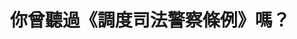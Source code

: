 ---
layout: post
title: "你曾聽過《調度司法警察條例》嗎？"
tags:
id: 9
thumbnail: "/images/post/9/1HYM4JMGTqHz5oq0gtOruwITHGUPUJuiV.jpg"
description: "開放政府第9次協作會議 「 廢除《調度司法警察條例》，尊重警察工作之專業，共同營造我國精緻司法的願景」"
color: "Red"
publish: "true"
departments:
  - "法務部"
cover:
  link: ""
introduction:
  content: "《調度司法警察條例》於1945年3月15日制定，沿用至今，實務上發生部分檢察官濫用此條例，交辦無涉刑事偵查之事項，很可能違反權力分立的原則。本次民眾提案，我們透過協作會議的討論先釐清，雖根據《刑事訴訟法》，檢察官為偵查主體、司法警察為偵查輔助機關，檢察官僅在偵辦司法案件時有權指揮調度司法警察，但執行上確有違反的情形。藉此，我們將問題回歸到司法警察對於檢警關係的互動模式的期待，討論此條例是否該被廢除，或者能夠跟《刑事訴訟法》或《法院組織法》做配套修正，而根據多方的激盪分享，法務部也會將討論成果納入修法參考，進行完整研議後一併提案函請立法院審議。
"
  image: ""
join:
  type: "提"
  image: "/images/post/9/1HoimfZKV2JEWvGmpOdL7YzwoHSWDASjD.jpg"
embed:
  - type: "mind_map"
    links:
      - "https://miro.com/app/live-embed/o9J_k0ABUs0=/?moveToViewport=-8563,-1920,5529,4752&amp;embedAutoplay=true"
  - type: "ministry_slide"
    links:
      - "https://issuu.com/pdis.tw/docs/1060602_-_.pptx"
  - type: "host_slide"
    links:
      - "https://issuu.com/pdis.tw/docs/_1060531"
  - type: "transcript"
    links:
      - "https://sayit.pdis.nat.gov.tw/2017-06-02-%E9%96%8B%E6%94%BE%E6%94%BF%E5%BA%9C%E8%81%AF%E7%B5%A1%E4%BA%BA%E7%AC%AC%E4%B9%9D%E6%AC%A1%E5%8D%94%E4%BD%9C%E6%9C%83%E8%AD%B0"
pictures:
---